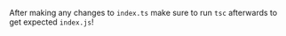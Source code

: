 After making any changes to `index.ts` make sure to run `tsc` afterwards to get expected `index.js`!
